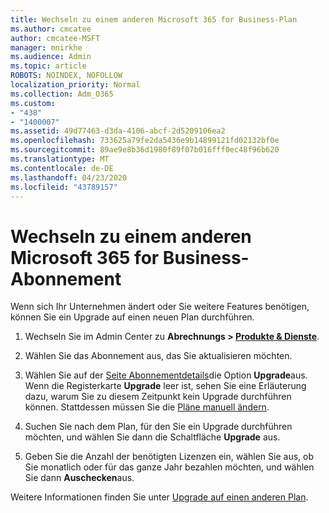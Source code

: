 ```yaml
---
title: Wechseln zu einem anderen Microsoft 365 for Business-Plan
ms.author: cmcatee
author: cmcatee-MSFT
manager: mnirkhe
ms.audience: Admin
ms.topic: article
ROBOTS: NOINDEX, NOFOLLOW
localization_priority: Normal
ms.collection: Adm_O365
ms.custom:
- "438"
- "1400007"
ms.assetid: 49d77463-d3da-4106-abcf-2d5209106ea2
ms.openlocfilehash: 733625a79fe2da5436e9b14899121fd02132bf0e
ms.sourcegitcommit: 89ae9e8b36d1980f89f07b016fff0ec48f96b620
ms.translationtype: MT
ms.contentlocale: de-DE
ms.lasthandoff: 04/23/2020
ms.locfileid: "43789157"
---
```

# <a name="switch-to-a-different-microsoft-365-for-business-subscription"></a>Wechseln zu einem anderen Microsoft 365 for Business-Abonnement

Wenn sich Ihr Unternehmen ändert oder Sie weitere Features benötigen, können Sie ein Upgrade auf einen neuen Plan durchführen.
  
1. Wechseln Sie im Admin Center zu **Abrechnungs \> [Produkte & Dienste](https://go.microsoft.com/fwlink/p/?linkid=842054)**.

2. Wählen Sie das Abonnement aus, das Sie aktualisieren möchten.

3. Wählen Sie auf der [Seite Abonnementdetails](https://admin.microsoft.com/AdminPortal/Home#/subscriptions/webdirect%252F0dbaa202-d590-4529-98c2-a5e2ebaac702)die Option **Upgrade**aus.  Wenn die Registerkarte **Upgrade** leer ist, sehen Sie eine Erläuterung dazu, warum Sie zu diesem Zeitpunkt kein Upgrade durchführen können. Stattdessen müssen Sie die [Pläne manuell ändern](https://docs.microsoft.com/microsoft-365/commerce/subscriptions/change-plans-manually?view=o365-worldwide).

4. Suchen Sie nach dem Plan, für den Sie ein Upgrade durchführen möchten, und wählen Sie dann die Schaltfläche **Upgrade** aus.

5. Geben Sie die Anzahl der benötigten Lizenzen ein, wählen Sie aus, ob Sie monatlich oder für das ganze Jahr bezahlen möchten, und wählen Sie dann **Auschecken**aus.

Weitere Informationen finden Sie unter [Upgrade auf einen anderen Plan](https://docs.microsoft.com/office365/admin/subscriptions-and-billing/upgrade-to-different-plan).
